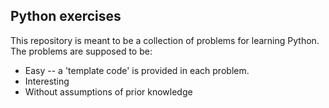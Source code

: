 ## Python exercises

This repository is meant to be a collection of problems for learning Python.
The problems are supposed to be:

* Easy -- a 'template code' is provided in each problem.
* Interesting
* Without assumptions of prior knowledge 

